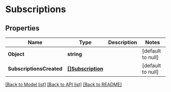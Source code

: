# Subscriptions

## Properties
Name | Type | Description | Notes
------------ | ------------- | ------------- | -------------
**Object** | **string** |  | [default to null]
**SubscriptionsCreated** | [**[]Subscription**](Subscription.md) |  | [default to null]

[[Back to Model list]](../README.md#documentation-for-models) [[Back to API list]](../README.md#documentation-for-api-endpoints) [[Back to README]](../README.md)

